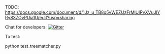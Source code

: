 
TODO: https://docs.google.com/document/d/1Jz_u_TB8o5vWEZUzFrMlUIPvXVuJlYRy83ZOvPUia1U/edit?usp=sharing


Chat for developers: 
[![Gitter](https://badges.gitter.im/etetoolkit/treematcher.svg)](https://gitter.im/etetoolkit/treematcher?utm_source=badge&utm_medium=badge&utm_campaign=pr-badge)


To test:

python test_treematcher.py


